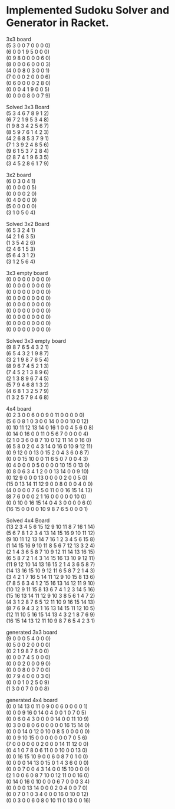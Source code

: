 # Implemented Sudoku Solver and Generator in Racket.

3x3 board  
(5 3 0 0 7 0 0 0 0)  
(6 0 0 1 9 5 0 0 0)  
(0 9 8 0 0 0 0 6 0)  
(8 0 0 0 6 0 0 0 3)  
(4 0 0 8 0 3 0 0 1)  
(7 0 0 0 2 0 0 0 6)  
(0 6 0 0 0 0 2 8 0)  
(0 0 0 4 1 9 0 0 5)  
(0 0 0 0 8 0 0 7 9)  
  
Solved 3x3 Board  
(5 3 4 6 7 8 9 1 2)  
(6 7 2 1 9 5 3 4 8)  
(1 9 8 3 4 2 5 6 7)  
(8 5 9 7 6 1 4 2 3)  
(4 2 6 8 5 3 7 9 1)  
(7 1 3 9 2 4 8 5 6)  
(9 6 1 5 3 7 2 8 4)  
(2 8 7 4 1 9 6 3 5)  
(3 4 5 2 8 6 1 7 9)  
  
3x2 board  
(6 0 3 0 4 1)  
(0 0 0 0 0 5)  
(0 0 0 0 2 0)  
(0 4 0 0 0 0)  
(5 0 0 0 0 0)  
(3 1 0 5 0 4)  
  
Solved 3x2 Board  
(6 5 3 2 4 1)  
(4 2 1 6 3 5)  
(1 3 5 4 2 6)  
(2 4 6 1 5 3)  
(5 6 4 3 1 2)  
(3 1 2 5 6 4)  
  
3x3 empty board  
(0 0 0 0 0 0 0 0 0)  
(0 0 0 0 0 0 0 0 0)  
(0 0 0 0 0 0 0 0 0)  
(0 0 0 0 0 0 0 0 0)  
(0 0 0 0 0 0 0 0 0)  
(0 0 0 0 0 0 0 0 0)  
(0 0 0 0 0 0 0 0 0)  
(0 0 0 0 0 0 0 0 0)  
(0 0 0 0 0 0 0 0 0)  
  
Solved 3x3 empty board  
(9 8 7 6 5 4 3 2 1)  
(6 5 4 3 2 1 9 8 7)  
(3 2 1 9 8 7 6 5 4)  
(8 9 6 7 4 5 2 1 3)  
(7 4 5 2 1 3 8 9 6)  
(2 1 3 8 9 6 7 4 5)  
(5 7 9 4 6 8 1 3 2)  
(4 6 8 1 3 2 5 7 9)  
(1 3 2 5 7 9 4 6 8)  
  
4x4 board  
(0 2 3 0 0 6 0 0 9 0 11 0 0 0 0 0)  
(5 6 0 8 1 0 3 0 0 14 0 0 0 10 0 12)  
(0 10 11 12 13 14 0 16 1 0 0 4 5 6 0 8)  
(0 14 0 16 0 0 11 0 5 6 7 0 0 0 0 4)  
(2 1 0 3 6 0 8 7 10 0 12 11 14 0 16 0)  
(6 5 8 0 2 0 4 3 14 0 16 0 10 9 12 11)  
(0 9 12 0 0 13 0 15 2 0 4 3 6 0 8 7)  
(0 0 0 15 10 0 0 11 6 5 0 7 0 0 4 3)  
(0 4 0 0 0 0 5 0 0 0 0 10 15 0 13 0)  
(0 8 0 6 3 4 1 2 0 0 13 14 0 0 9 10)  
(0 12 9 0 0 0 13 0 0 0 0 2 0 0 5 0)  
(15 0 13 14 11 12 9 0 0 8 0 0 0 4 0 0)  
(4 0 0 0 0 7 6 5 0 11 0 0 16 15 14 13)  
(8 7 6 0 0 0 2 1 16 0 0 0 0 0 10 0)  
(0 0 10 0 16 15 14 0 4 3 0 0 0 0 6 0)  
(16 15 0 0 0 0 10 9 8 7 6 5 0 0 0 1)  
  
Solved 4x4 Board  
(13 2 3 4 5 6 15 12 9 10 11 8 7 16 1 14)  
(5 6 7 8 1 2 3 4 13 14 15 16 9 10 11 12)  
(9 10 11 12 13 14 7 16 1 2 3 4 5 6 15 8)  
(1 14 15 16 9 10 11 8 5 6 7 12 13 3 2 4)  
(2 1 4 3 6 5 8 7 10 9 12 11 14 13 16 15)  
(6 5 8 7 2 1 4 3 14 15 16 13 10 9 12 11)  
(11 9 12 10 14 13 16 15 2 1 4 3 6 5 8 7)  
(14 13 16 15 10 9 12 11 6 5 8 7 2 1 4 3)  
(3 4 2 1 7 16 5 14 11 12 9 10 15 8 13 6)  
(7 8 5 6 3 4 1 2 15 16 13 14 12 11 9 10)  
(10 12 9 11 15 8 13 6 7 4 1 2 3 14 5 16)  
(15 16 13 14 11 12 9 10 3 8 5 6 1 4 7 2)  
(4 3 1 2 8 7 6 5 12 11 10 9 16 15 14 13)  
(8 7 6 9 4 3 2 1 16 13 14 15 11 12 10 5)  
(12 11 10 5 16 15 14 13 4 3 2 1 8 7 6 9)  
(16 15 14 13 12 11 10 9 8 7 6 5 4 2 3 1)  
  
generated 3x3 board  
(9 0 0 0 5 4 0 0 0)  
(0 5 0 0 2 0 0 0 0)  
(0 2 1 9 8 7 6 0 0)  
(0 0 0 7 4 5 0 0 0)    
(0 0 0 2 0 0 0 9 0)    
(0 0 0 8 0 0 7 0 0)    
(0 7 9 4 0 0 0 3 0)  
(0 0 0 1 0 2 5 0 9)  
(1 3 0 0 7 0 0 0 8)  
    
generated 4x4 board  
(0 0 14 13 0 11 0 9 0 0 6 0 0 0 0 1)  
(0 0 0 9 16 0 14 0 4 0 0 1 0 7 0 5)  
(0 0 6 0 4 3 0 0 0 0 14 0 0 11 10 9)  
(0 3 0 0 8 0 6 0 0 0 0 0 16 15 14 0)  
(0 0 0 14 0 12 0 10 0 8 5 0 0 0 0 0)  
(0 0 9 10 15 0 0 0 0 0 0 0 7 0 5 6)  
(7 0 0 0 0 0 0 2 0 0 0 14 11 12 0 0)  
(0 4 1 0 7 8 0 6 11 0 0 10 0 0 13 0)    
(0 0 16 15 10 9 0 0 6 0 8 7 0 1 0 0)  
(0 0 0 0 14 13 0 15 0 1 4 3 6 0 0 0)      
(0 0 0 7 0 0 4 3 14 0 0 15 10 0 0 0)      
(2 1 0 0 6 0 8 7 10 0 12 11 0 0 16 0)   
(0 14 0 16 0 10 0 0 0 6 7 0 0 0 3 4)   
(0 0 0 0 13 14 0 0 0 2 0 4 0 0 7 0)     
(0 0 7 0 1 0 3 4 0 0 0 16 0 10 0 12)   
(0 0 3 0 0 6 0 8 0 10 11 0 13 0 0 16)    

